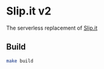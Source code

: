 # Slip.it v2
The serverless replacement of [Slip.it](https://github.com/IzumiSy/slipit)

## Build
```bash
make build
```
